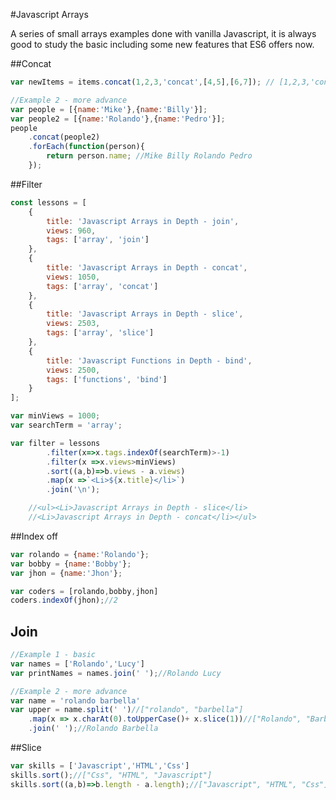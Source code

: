 #Javascript Arrays

A series of small arrays examples done with vanilla Javascript, it is always good to study the basic including some new features that ES6 offers now.

##Concat

```javascript
var newItems = items.concat(1,2,3,'concat',[4,5],[6,7]); // [1,2,3,'concat',4,5,6,7]

//Example 2 - more advance
var people = [{name:'Mike'},{name:'Billy'}];
var people2 = [{name:'Rolando'},{name:'Pedro'}];
people
	.concat(people2)
	.forEach(function(person){
		return person.name; //Mike Billy Rolando Pedro
	});

```

##Filter

``` javascript
const lessons = [
    {
        title: 'Javascript Arrays in Depth - join',
        views: 960,
        tags: ['array', 'join']
    },
    {
        title: 'Javascript Arrays in Depth - concat',
        views: 1050,
        tags: ['array', 'concat']
    },
    {
        title: 'Javascript Arrays in Depth - slice',
        views: 2503,
        tags: ['array', 'slice']
    },
    {
        title: 'Javascript Functions in Depth - bind',
        views: 2500,
        tags: ['functions', 'bind']
    }
];

var minViews = 1000;
var searchTerm = 'array';

var filter = lessons
		.filter(x=>x.tags.indexOf(searchTerm)>-1)
		.filter(x =>x.views>minViews)
		.sort((a,b)=>b.views - a.views)
		.map(x =>`<Li>${x.title}</li>`)
		.join('\n');

    //<ul><Li>Javascript Arrays in Depth - slice</li>
    //<Li>Javascript Arrays in Depth - concat</li></ul>

````
##Index off

```javascript
var rolando = {name:'Rolando'};
var bobby = {name:'Bobby'};
var jhon = {name:'Jhon'};

var coders = [rolando,bobby,jhon]
coders.indexOf(jhon);//2

```
## Join 

```javascript
//Example 1 - basic
var names = ['Rolando','Lucy']
var printNames = names.join(' ');//Rolando Lucy

//Example 2 - more advance
var name = 'rolando barbella'
var upper = name.split(' ')//["rolando", "barbella"]
	.map(x => x.charAt(0).toUpperCase()+ x.slice(1))//["Rolando", "Barbella"]
	.join(' ');//Rolando Barbella

```
##Slice 

```javascript
var skills = ['Javascript','HTML','Css']
skills.sort();//["Css", "HTML", "Javascript"]
skills.sort((a,b)=>b.length - a.length);//["Javascript", "HTML", "Css"]

```

